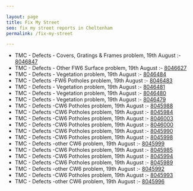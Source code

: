 ```yaml
---

layout: page
title: Fix My Street
seo: fix my street reports in Cheltenham
permalink: /fix-my-street

---
```


<!-- fix_marker starts -->

- TMC - Defects - Covers, Gratings & Frames problem, 19th August :- [8046847](https://www.fixmystreet.com/report/8046847)
- TMC - Defects - Other FW6  Surface problem, 19th August :- [8046627](https://www.fixmystreet.com/report/8046627)
- TMC - Defects - Vegetation problem, 19th August :- [8046484](https://www.fixmystreet.com/report/8046484)
- TMC - Defects -FW6 Potholes problem, 19th August :- [8046483](https://www.fixmystreet.com/report/8046483)
- TMC - Defects - Vegetation problem, 19th August :- [8046481](https://www.fixmystreet.com/report/8046481)
- TMC - Defects - Vegetation problem, 19th August :- [8046480](https://www.fixmystreet.com/report/8046480)
- TMC - Defects - Vegetation problem, 19th August :- [8046479](https://www.fixmystreet.com/report/8046479)
- TMC - Defects -CW6 Potholes  problem, 19th August :- [8045988](https://www.fixmystreet.com/report/8045988)
- TMC - Defects -CW6 Potholes  problem, 19th August :- [8045984](https://www.fixmystreet.com/report/8045984)
- TMC - Defects -CW6 Potholes  problem, 19th August :- [8046003](https://www.fixmystreet.com/report/8046003)
- TMC - Defects -CW6 Potholes  problem, 19th August :- [8046000](https://www.fixmystreet.com/report/8046000)
- TMC - Defects -CW6 Potholes  problem, 19th August :- [8045990](https://www.fixmystreet.com/report/8045990)
- TMC - Defects -CW6 Potholes  problem, 19th August :- [8045998](https://www.fixmystreet.com/report/8045998)
- TMC - Defects -other CW6 problem, 19th August :- [8045999](https://www.fixmystreet.com/report/8045999)
- TMC - Defects -CW6 Potholes  problem, 19th August :- [8045985](https://www.fixmystreet.com/report/8045985)
- TMC - Defects -CW6 Potholes  problem, 19th August :- [8045994](https://www.fixmystreet.com/report/8045994)
- TMC - Defects -CW6 Potholes  problem, 19th August :- [8045989](https://www.fixmystreet.com/report/8045989)
- TMC - Defects -other CW6 problem, 19th August :- [8045992](https://www.fixmystreet.com/report/8045992)
- TMC - Defects -CW6 Potholes  problem, 19th August :- [8045993](https://www.fixmystreet.com/report/8045993)
- TMC - Defects -other CW6 problem, 19th August :- [8045996](https://www.fixmystreet.com/report/8045996)

<!-- fix_marker ends -->